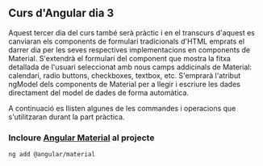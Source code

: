 ## Curs d'Angular dia 3

Aquest tercer dia del curs també serà pràctic i en el transcurs d'aquest es canviaran els components de formulari tradicionals d'HTML emprats el darrer dia per les seves respectives implementacions en components de Material. S'extendrà el formulari del component que mostra la fitxa detallada de l'usuari seleccionat amb nous camps addicinals de Material: calendari, radio buttons, checkboxes, textbox, etc. S'emprarà l'atribut ngModel dels components de Material per a llegir i escriure les dades directament del model de dades de forma automàtica.

A continuació es llisten algunes de les commandes i operacions que s'utilitzaran durant la part pràctica.

### Incloure [Angular Material](https://material.angular.io) al projecte

```
ng add @angular/material
```
